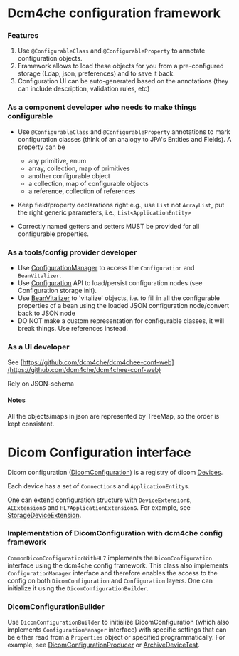 # Dcm4che configuration framework

### Features

1. Use `@ConfigurableClass` and `@ConfigurableProperty` to annotate configuration objects.
2. Framework allows to load these objects for you from a pre-configured storage (Ldap, json, preferences) and to save it back.
3. Configuration UI can be auto-generated based on the annotations (they can include description, validation rules, etc)

### As a component developer who needs to make things configurable

- Use `@ConfigurableClass` and `@ConfigurableProperty` annotations to mark configuration classes (think of an analogy to JPA's Entities and Fields).
    A property can be
    - any primitive, enum
    - array, collection, map of primitives
    - another configurable object
    - a collection, map of configurable objects
    - a reference, collection of references

- Keep field/property declarations right:e.g., use `List` not `ArrayList`, put the right generic parameters, i.e., `List<ApplicationEntity>`
- Correctly named getters and setters MUST be provided for all configurable properties.


### As a tools/config provider developer

- Use [ConfigurationManager](https://github.com/dcm4che/dcm4che/blob/master/dcm4che-conf/dcm4che-conf-core/src/main/java/org/dcm4che3/conf/core/ConfigurationManager.java) to access the `Configuration` and `BeanVitalizer`. 
- Use [Configuration](https://github.com/dcm4che/dcm4che/blob/master/dcm4che-conf/dcm4che-conf-core/src/main/java/org/dcm4che3/conf/core/Configuration.java) API to load/persist configuration nodes (see Configuration storage init).
- Use [BeanVitalizer](https://github.com/dcm4che/dcm4che/blob/master/dcm4che-conf/dcm4che-conf-core/src/main/java/org/dcm4che3/conf/core/BeanVitalizer.java) to 'vitalize' objects, i.e. to fill in all the configurable properties of a bean using the loaded JSON configuration node/convert back to JSON node
- DO NOT make a custom representation for configurable classes, it will break things. Use references instead.


### As a UI developer

See [https://github.com/dcm4che/dcm4chee-conf-web](https://github.com/dcm4che/dcm4chee-conf-web)

Rely on JSON-schema


#### Notes

All the objects/maps in json are represented by TreeMap, so the order is kept consistent.





# Dicom Configuration interface

Dicom configuration ([DicomConfiguration](https://github.com/dcm4che/dcm4che/blob/master/dcm4che-conf/dcm4che-conf-api/src/main/java/org/dcm4che3/conf/api/DicomConfiguration.java)) is a registry of dicom [Devices](https://github.com/dcm4che/dcm4che/blob/master/dcm4che-net/src/main/java/org/dcm4che3/net/Device.java).

Each device has a set of `Connection`s and `ApplicationEntity`s.
 
One can extend configuration structure with `DeviceExtension`s, `AEExtension`s and `HL7ApplicationExtension`s. For example, see [StorageDeviceExtension](https://github.com/dcm4che/dcm4chee-storage2/blob/master/dcm4chee-storage-conf/src/main/java/org/dcm4chee/storage/conf/StorageDeviceExtension.java).


### Implementation of DicomConfiguration with dcm4che config framework

`CommonDicomConfigurationWithHL7` implements the `DicomConfiguration` interface using the dcm4che config framework.
This class also implements `ConfigurationManager` interface and therefore enables the access to the config on both `DicomConfiguration` and `Configuration` layers. One can initialize it using the `DicomConfigurationBuilder`.

### DicomConfigurationBuilder

Use `DicomConfigurationBuilder` to initialize DicomConfiguration (which also implements `ConfigurationManager` interface) with specific settings that can be either read from a `Properties` object or specified programmatically. 
For example, see [DicomConfigurationProducer](https://github.com/dcm4che/dcm4chee-arc-cdi/blob/master/dcm4chee-arc-conf-producer/src/main/java/org/dcm4chee/archive/conf/producer/DicomConfigurationProducer.java)
 or [ArchiveDeviceTest](https://github.com/dcm4che/dcm4chee-arc-cdi/blob/master/dcm4chee-arc-conf-test/src/test/java/org/dcm4chee/archive/conf/ArchiveDeviceTest.java).
